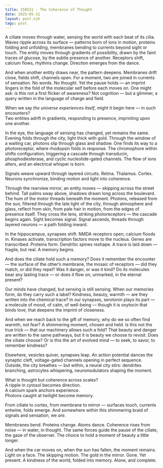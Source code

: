 ```yaml
---
title: 250531 - The Coherence of Thought
date: 2025-05-31
layout: post.njk
tags: post
---
```


A ciliate moves through water, sensing the world with each beat of its cilia.  
Waves ripple across its surface — patterns born of ions in motion, proteins folding and unfolding, membranes bending to currents beyond sight or touch. The entity moves through gradients of possibility, drawn by the faint traces of glucose, by the subtle presence of another. Receptors shift, calcium flows, rhythms change. Direction emerges from the dance.

And when another entity draws near, the pattern deepens. Membranes drift close, fields shift, channels open. For a moment, two are joined in currents of sensation. No words. No thought. Yet the pause holds — an imprint lingers in the fold of the molecular self before each moves on. One might ask: is this not a first flicker of awareness? Not cognition — but a glimmer, a query written in the language of charge and field.

When we say *the universe experiences itself*, might it begin here — in such encounters?  
Two entities adrift in gradients, responding to presence, imprinting upon one another.

In the eye, the language of sensing has changed, yet remains the same. Evening folds through the city, light thick with gold. Through the window of a waiting car, photons slip through glass and shadow. One finds its way to a photoreceptor, where rhodopsin folds in response. The chromophore within shifts configuration, triggering a cascade through transducin, phosphodiesterase, and cyclic nucleotide-gated channels. The flow of ions alters, and an electrical whisper is born.

Signals weave upward through layered circuits. Retina. Thalamus. Cortex. Neurons synchronize, binding motion and light into coherence.

Through the rearview mirror, an entity moves — skipping across the street behind. Tall palms sway above, shadows drawn long across the boulevard. The hum of the motor threads beneath the moment. Photons, released from the sun, filtered through the late light of the city, through atmosphere and glass, reflect from skin, from pale hair in motion, from the edges of presence itself. They cross the lens, striking photoreceptors — the cascade begins again. Sight becomes signal. Signal ascends, threads through layered neurons — a path folding inward.

In the hippocampus, synapses shift. NMDA receptors open; calcium floods in. Kinases activate, transcription factors move to the nucleus. Genes are transcribed. Proteins form. Dendritic spines reshape. A trace is laid down — fragile, but real. A memory begins.

And does the ciliate hold such a memory? Does it remember the encounter — the surface of the other’s membrane, the mosaic of receptors — did they match, or did they repel? Was it danger, or was it kind? Do its molecules bear any lasting trace — or does it flow on, unmarked, in the eternal present?  

Our minds have changed, but sensing is still sensing. When our memories form, do they carry such a label? Kindness, beauty, warmth — are they written into the chemical trace? In our synapses, serotonin plays its part — a molecule of mood, of calm, of well-being — though it is oxytocin that binds love, that deepens the imprint of closeness.  

And when we reach back to the gift of memory, why do we so often find warmth, not fear? A shimmering moment, chosen and held. Is this not the true trick — that our machinery allows such a fold? That beauty and danger are written to the same pathways, but it is beauty we choose to revisit. Does the ciliate choose? Or is this the art of evolved mind — to seek, to savor, to remember kindness?

Elsewhere, vesicles quiver, synapses leap. An action potential dances the synaptic cleft, voltage-gated channels opening in perfect sequence. Outside, the city breathes — but within, a neural city stirs: dendrites branching, astrocytes whispering, neuromodulators shaping the moment.

What is thought but coherence across scales?  
A ripple in cytosol becomes direction.  
A calcium spark anchors experience.  
Photons caught at twilight become memory.

From ciliate to cortex, from membrane to mirror — surfaces touch, currents entwine, folds emerge. And somewhere within this shimmering braid of signals and sensation, we *are*.

Membranes bend. Proteins change. Atoms dance. Coherence rises from noise — in water, in thought. The same forces guide the pause of the ciliate, the gaze of the observer. The choice to hold a moment of beauty a little longer.

And when the car moves on, when the sun has fallen, the moment remains. Light on a face. The skipping motion. The gold in the mirror. Gone. Yet present. A kindness of the world, folded into memory. Alone, and complete.